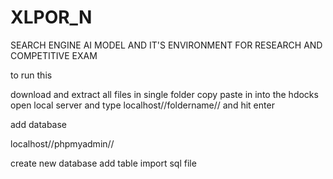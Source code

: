# XLPOR_N
SEARCH ENGINE AI MODEL AND IT'S ENVIRONMENT FOR RESEARCH AND COMPETITIVE EXAM


to run this 

download and extract all files in single folder
copy paste in into the hdocks 
open local server and type
localhost//foldername//
and hit enter 

add database

localhost//phpmyadmin//

create new database
add table 
import sql file 




